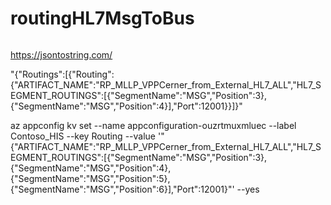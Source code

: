 # routingHL7MsgToBus

```

```

https://jsontostring.com/


"{\"Routings\":[{\"Routing\":{\"ARTIFACT_NAME\":\"RP_MLLP_VPPCerner_from_External_HL7_ALL\",\"HL7_SEGMENT_ROUTINGS\":[{\"SegmentName\":\"MSG\",\"Position\":3},{\"SegmentName\":\"MSG\",\"Position\":4}],\"Port\":12001}}]}"


az appconfig kv set --name appconfiguration-ouzrtmuxmluec --label Contoso_HIS --key Routing --value '"{\"ARTIFACT_NAME\":\"RP_MLLP_VPPCerner_from_External_HL7_ALL\",\"HL7_SEGMENT_ROUTINGS\":[{\"SegmentName\":\"MSG\",\"Position\":3},{\"SegmentName\":\"MSG\",\"Position\":4},{\"SegmentName\":\"MSG\",\"Position\":5},{\"SegmentName\":\"MSG\",\"Position\":6}],\"Port\":12001}"' --yes